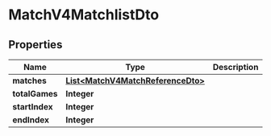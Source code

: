 
# MatchV4MatchlistDto

## Properties
Name | Type | Description | Notes
------------ | ------------- | ------------- | -------------
**matches** | [**List&lt;MatchV4MatchReferenceDto&gt;**](MatchV4MatchReferenceDto.md) |  |  [optional]
**totalGames** | **Integer** |  |  [optional]
**startIndex** | **Integer** |  |  [optional]
**endIndex** | **Integer** |  |  [optional]



